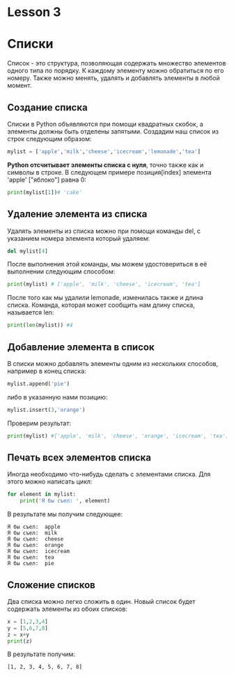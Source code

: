 # Lesson 3

# Списки 

Список - это структура, позволяющая содержать множество элементов одного типа по порядку. К каждому элементу можно обратиться по его номеру. Также можно менять, удалять и добавлять элементы в любой момент.

## Создание списка

Списки в Python объявляются при помощи квадратных скобок, а элементы должны быть отделены запятыми. Создадим наш список из строк следующим образом:
```python
mylist = ['apple','milk','cheese','icecream','lemonade','tea']
```
**Python отсчитывает элементы списка с нуля**, точно также как и символы в строке. В следующем примере позиция[index] элемента 'apple' ["яблоко"] равна 0:
```python
print(mylist[1])# 'cake' 
```
## Удаление элемента из списка

Удалять элементы из списка можно при помощи команды del, с указанием номера элемента который удаляем:
```python
del mylist[4]
```
После выполнения этой команды, мы можем удостовериться в её выполнении следующим способом:
```python
print(mylist) # ['apple', 'milk', 'cheese', 'icecream', 'tea']
```
После того как мы удалили lemonade, изменилась также и длина списка. Команда, которая может сообщить нам длину списка, называется len:
```python
print(len(mylist)) #4
```
## Добавление элемента в список

В списки можно добавлять элементы одним из нескольких способов, например в конец списка:
```python
mylist.append('pie')
```
либо в указанную нами позицию:
```python
mylist.insert(3,'orange')
```
Проверим результат:
```python
print(mylist) #['apple', 'milk', 'cheese', 'orange', 'icecream', 'tea', 'pie']
```
## Печать всех элементов списка
Иногда необходимо что-нибудь сделать с элементами списка. Для этого можно написать цикл:
```python
for element in mylist:
    print('Я бы съел: ', element)
```
В результате мы получим следующее:
```
Я бы съел:  apple
Я бы съел:  milk
Я бы съел:  cheese
Я бы съел:  orange
Я бы съел:  icecream
Я бы съел:  tea
Я бы съел:  pie
```
## Сложение списков
Два списка можно легко сложить в один. Новый список будет содержать элементы из обоих списков:
```python
x = [1,2,3,4]
y = [5,6,7,8]
z = x+y
print(z)
```
В результате получим: 
```
[1, 2, 3, 4, 5, 6, 7, 8]
```